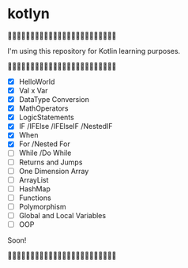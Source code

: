# kotlyn
:panda_face::panda_face::panda_face::panda_face::panda_face::panda_face::panda_face::panda_face::panda_face::panda_face::panda_face::panda_face::panda_face::panda_face::panda_face::panda_face::panda_face::panda_face::panda_face::panda_face::panda_face::panda_face::panda_face::panda_face:

I'm using this repository for Kotlin learning purposes.

:panda_face::panda_face::panda_face::panda_face::panda_face::panda_face::panda_face::panda_face::panda_face::panda_face::panda_face::panda_face::panda_face::panda_face::panda_face::panda_face::panda_face::panda_face::panda_face::panda_face::panda_face::panda_face::panda_face::panda_face:

- [x] HelloWorld
- [x] Val x Var
- [x] DataType Conversion
- [x] MathOperators
- [x] LogicStatements
- [x] IF /IFElse /IFElseIF /NestedIF
- [x] When
- [x] For /Nested For
- [ ] While /Do While
- [ ] Returns and Jumps
- [ ] One Dimension Array
- [ ] ArrayList
- [ ] HashMap
- [ ] Functions
- [ ] Polymorphism
- [ ] Global and Local Variables 
- [ ] OOP

Soon!

:panda_face::panda_face::panda_face::panda_face::panda_face::panda_face::panda_face::panda_face::panda_face::panda_face::panda_face::panda_face::panda_face::panda_face::panda_face::panda_face::panda_face::panda_face::panda_face::panda_face::panda_face::panda_face::panda_face::panda_face:

